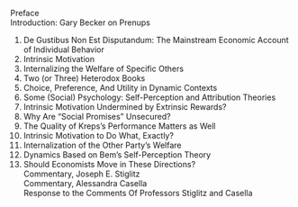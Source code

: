 Preface  
Introduction: Gary Becker on Prenups  
1. De Gustibus Non Est Disputandum: The Mainstream Economic Account of Individual Behavior  
2. Intrinsic Motivation  
3. Internalizing the Welfare of Specific Others  
4. Two (or Three) Heterodox Books  
5. Choice, Preference, And Utility in Dynamic Contexts  
6. Some (Social) Psychology: Self-Perception and Attribution Theories  
7. Intrinsic Motivation Undermined by Extrinsic Rewards?  
8. Why Are “Social Promises” Unsecured?  
9. The Quality of Kreps’s Performance Matters as Well  
10. Intrinsic Motivation to Do What, Exactly?  
11. Internalization of the Other Party’s Welfare  
12. Dynamics Based on Bem’s Self-Perception Theory  
13. Should Economists Move in These Directions?  
Commentary, Joseph E. Stiglitz  
Commentary, Alessandra Casella  
Response to the Comments Of Professors Stiglitz and Casella